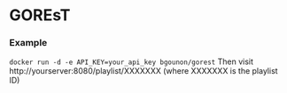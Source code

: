 # GOREsT

### Example
`docker run -d -e API_KEY=your_api_key bgounon/gorest`
Then visit http://yourserver:8080/playlist/XXXXXXX (where XXXXXXX is the playlist ID)
